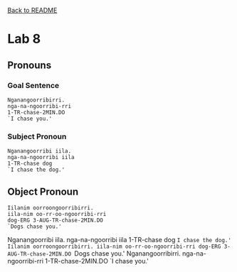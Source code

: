 [Back to README](/README.md)
# Lab 8
## Pronouns
### Goal Sentence
  ```
  Nganangoorribirri.
  nga-na-ngoorribi-rri
  1-TR-chase-2MIN.DO
  `I chase you.'
  ```
### Subject Pronoun
  ```
  Nganangoorribi iila.
  nga-na-ngoorribi iila
  1-TR-chase dog
  `I chase the dog.'
  ```
## Object Pronoun
  ```
  Iilanim oorroongoorribirri.
  iila-nim oo-rr-oo-ngoorribi-rri
  dog-ERG 3-AUG-TR-chase-2MIN.DO
  `Dogs chase you.'
  ```

Nganangoorribi iila.
nga-na-ngoorribi iila
1-TR-chase dog
`I chase the dog.'
Iilanim oorroongoorribirri.
iila-nim oo-rr-oo-ngoorribi-rri
dog-ERG 3-AUG-TR-chase-2MIN.DO
`Dogs chase you.'
Nganangoorribirri.
nga-na-ngoorribi-rri
1-TR-chase-2MIN.DO
`I chase you.'